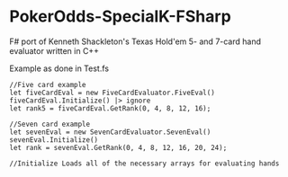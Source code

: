 # PokerOdds-SpecialK-FSharp
F# port of Kenneth Shackleton's  Texas Hold'em 5- and 7-card hand evaluator written in C++

Example as done in Test.fs

    //Five card example
    let fiveCardEval = new FiveCardEvaluator.FiveEval()
    fiveCardEval.Initialize() |> ignore
    let rank5 = fiveCardEval.GetRank(0, 4, 8, 12, 16);
    
    //Seven card example
    let sevenEval = new SevenCardEvaluator.SevenEval()
    sevenEval.Initialize() 
    let rank = sevenEval.GetRank(0, 4, 8, 12, 16, 20, 24);
    
    //Initialize Loads all of the necessary arrays for evaluating hands
    
